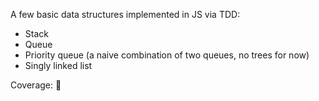 A few basic data structures implemented in JS via TDD:

- Stack
- Queue
- Priority queue (a naive combination of two queues, no trees for now)
- Singly linked list

Coverage: 💯
